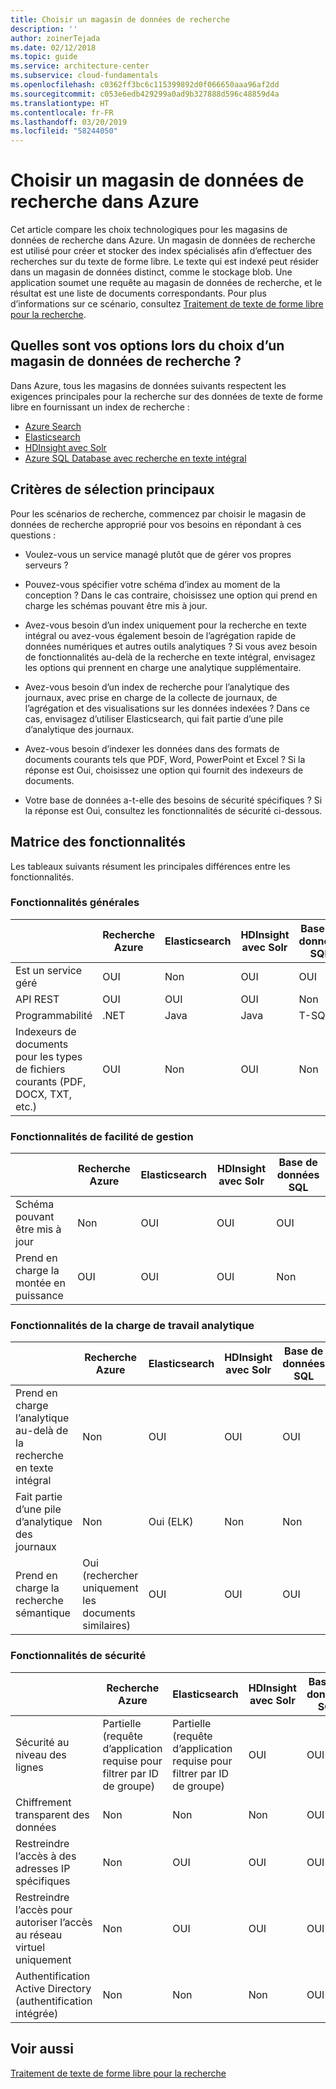 ```yaml
---
title: Choisir un magasin de données de recherche
description: ''
author: zoinerTejada
ms.date: 02/12/2018
ms.topic: guide
ms.service: architecture-center
ms.subservice: cloud-fundamentals
ms.openlocfilehash: c0362ff3bc6c115399892d0f066650aaa96af2dd
ms.sourcegitcommit: c053e6edb429299a0ad9b327888d596c48859d4a
ms.translationtype: HT
ms.contentlocale: fr-FR
ms.lasthandoff: 03/20/2019
ms.locfileid: "58244050"
---
```

# <a name="choosing-a-search-data-store-in-azure"></a>Choisir un magasin de données de recherche dans Azure

Cet article compare les choix technologiques pour les magasins de données de recherche dans Azure. Un magasin de données de recherche est utilisé pour créer et stocker des index spécialisés afin d’effectuer des recherches sur du texte de forme libre. Le texte qui est indexé peut résider dans un magasin de données distinct, comme le stockage blob. Une application soumet une requête au magasin de données de recherche, et le résultat est une liste de documents correspondants. Pour plus d’informations sur ce scénario, consultez [Traitement de texte de forme libre pour la recherche](../scenarios/search.md).

<!-- markdownlint-disable MD026 -->

## <a name="what-are-your-options-when-choosing-a-search-data-store"></a>Quelles sont vos options lors du choix d’un magasin de données de recherche ?

<!-- markdownlint-enable MD026 -->

Dans Azure, tous les magasins de données suivants respectent les exigences principales pour la recherche sur des données de texte de forme libre en fournissant un index de recherche :

- [Azure Search](/azure/search/search-what-is-azure-search)
- [Elasticsearch](https://azuremarketplace.microsoft.com/marketplace/apps/elastic.elasticsearch?tab=Overview)
- [HDInsight avec Solr](/azure/hdinsight/hdinsight-hadoop-solr-install-linux)
- [Azure SQL Database avec recherche en texte intégral](/sql/relational-databases/search/full-text-search)

## <a name="key-selection-criteria"></a>Critères de sélection principaux

Pour les scénarios de recherche, commencez par choisir le magasin de données de recherche approprié pour vos besoins en répondant à ces questions :

- Voulez-vous un service managé plutôt que de gérer vos propres serveurs ?

- Pouvez-vous spécifier votre schéma d’index au moment de la conception ? Dans le cas contraire, choisissez une option qui prend en charge les schémas pouvant être mis à jour.

- Avez-vous besoin d’un index uniquement pour la recherche en texte intégral ou avez-vous également besoin de l’agrégation rapide de données numériques et autres outils analytiques ? Si vous avez besoin de fonctionnalités au-delà de la recherche en texte intégral, envisagez les options qui prennent en charge une analytique supplémentaire.

- Avez-vous besoin d’un index de recherche pour l’analytique des journaux, avec prise en charge de la collecte de journaux, de l’agrégation et des visualisations sur les données indexées ? Dans ce cas, envisagez d’utiliser Elasticsearch, qui fait partie d’une pile d’analytique des journaux.

- Avez-vous besoin d’indexer les données dans des formats de documents courants tels que PDF, Word, PowerPoint et Excel ? Si la réponse est Oui, choisissez une option qui fournit des indexeurs de documents.

- Votre base de données a-t-elle des besoins de sécurité spécifiques ? Si la réponse est Oui, consultez les fonctionnalités de sécurité ci-dessous.

## <a name="capability-matrix"></a>Matrice des fonctionnalités

Les tableaux suivants résument les principales différences entre les fonctionnalités.

### <a name="general-capabilities"></a>Fonctionnalités générales

| | Recherche Azure | Elasticsearch | HDInsight avec Solr | Base de données SQL |
| --- | --- | --- | --- | --- |
| Est un service géré | OUI | Non  | OUI | OUI |  
| API REST | OUI | OUI | OUI | Non  |
| Programmabilité | .NET | Java | Java | T-SQL |
| Indexeurs de documents pour les types de fichiers courants (PDF, DOCX, TXT, etc.) | OUI | Non  | OUI | Non  |

### <a name="manageability-capabilities"></a>Fonctionnalités de facilité de gestion

| | Recherche Azure | Elasticsearch | HDInsight avec Solr | Base de données SQL |
| --- | --- | --- | --- | --- |
| Schéma pouvant être mis à jour | Non  | OUI | OUI | OUI |
| Prend en charge la montée en puissance  | OUI | OUI | OUI | Non  |

### <a name="analytic-workload-capabilities"></a>Fonctionnalités de la charge de travail analytique

| | Recherche Azure | Elasticsearch | HDInsight avec Solr | Base de données SQL |
| --- | --- | --- | --- | --- |
| Prend en charge l’analytique au-delà de la recherche en texte intégral | Non  | OUI | OUI | OUI |
| Fait partie d’une pile d’analytique des journaux | Non  | Oui (ELK) |  Non  | Non  |
| Prend en charge la recherche sémantique | Oui (rechercher uniquement les documents similaires) | OUI | OUI | OUI |

### <a name="security-capabilities"></a>Fonctionnalités de sécurité

| | Recherche Azure | Elasticsearch | HDInsight avec Solr | Base de données SQL |
| --- | --- | --- | --- | --- |
| Sécurité au niveau des lignes | Partielle (requête d’application requise pour filtrer par ID de groupe) | Partielle (requête d’application requise pour filtrer par ID de groupe) | OUI | OUI |
| Chiffrement transparent des données | Non  | Non  | Non  | OUI |  
| Restreindre l’accès à des adresses IP spécifiques | Non  | OUI | OUI | OUI |
| Restreindre l’accès pour autoriser l’accès au réseau virtuel uniquement | Non  | OUI | OUI | OUI |  
| Authentification Active Directory (authentification intégrée) | Non  | Non  | Non  | OUI |

## <a name="see-also"></a>Voir aussi

[Traitement de texte de forme libre pour la recherche](../scenarios/search.md)
